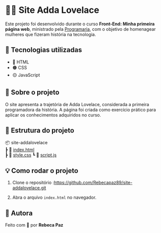 # 👩‍💻 Site Adda Lovelace

Este projeto foi desenvolvido durante o curso **Front-End: Minha primeira página web**, ministrado pela [Programaria](https://www.programaria.org/), com o objetivo de homenagear mulheres que fizeram história na tecnologia.

## 🚀 Tecnologias utilizadas

- 🔴 HTML
- 🟠 CSS
- 🟡 JavaScript

## 📄 Sobre o projeto

O site apresenta a trajetória de Adda Lovelace, considerada a primeira programadora da história. A página foi criada como exercício prático para aplicar os conhecimentos adquiridos no curso.

## 📁 Estrutura do projeto

📦 site-addalovelace  
┣ 📜 [index.html](https://github.com/Rebecapaz89/site-addalovelace/blob/main/index.html)  
┣ 📜 [style.css]([https://github.com/Rebecapaz89/site-addalovelace/tree/main/css](https://github.com/Rebecapaz89/site-addalovelace/blob/main/css/style.css))  
┗ 📜 [script.js](https://github.com/Rebecapaz89/site-addalovelace/blob/main/script.js)

## 💡 Como rodar o projeto

1. Clone o repositório :https://github.com/Rebecapaz89/site-addalovelace.git

3. Abra o arquivo `index.html` no navegador.

## 👧 Autora

Feito com 💜 por **Rebeca Paz**

